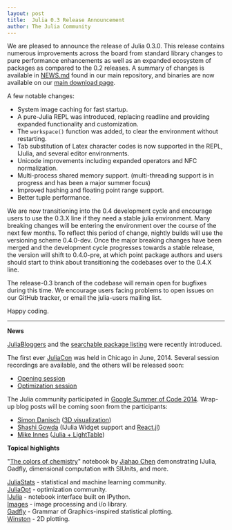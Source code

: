 ```yaml
---
layout: post
title:  Julia 0.3 Release Announcement
author: The Julia Community
---
```


We are pleased to announce the release of Julia 0.3.0.  This release contains numerous improvements across the
board from standard library changes to pure performance enhancements as well as an expanded ecosystem of packages as
compared to the 0.2 releases. A summary of changes is available in [NEWS.md](https://github.com/JuliaLang/julia/blob/release-0.3/NEWS.md)
found in our main repository, and binaries are now available on our [main download page](http://julialang.org/downloads/).

A few notable changes:

- System image caching for fast startup.
- A pure-Julia REPL was introduced, replacing readline and providing expanded functionality and customization.
- The `workspace()` function was added, to clear the environment without restarting.
- Tab substitution of Latex character codes is now supported in the REPL, IJulia, and several editor environments.
- Unicode improvements including expanded operators and NFC normalization.
- Multi-process shared memory support. (multi-threading support is in progress and has been a major summer focus)
- Improved hashing and floating point range support.
- Better tuple performance.

We are now transitioning into the 0.4 development cycle and encourage users to use the 0.3.X line if they need a stable
julia environment.  Many breaking changes will be entering the environment over the course of the next few months. To reflect this period of change, nightly builds will use the versioning scheme 0.4.0-dev.  Once the major breaking changes have been merged and the
development cycle progresses towards a stable release, the version will shift to 0.4.0-pre, at which point package authors
and users should start to think about transitioning the codebases over to the 0.4.X line.

The release-0.3 branch of the codebase will remain open for bugfixes during this time. We encourage users facing
problems to open issues on our GitHub tracker, or email the julia-users mailing list.

Happy coding.

***************************

**News**

[JuliaBloggers](http://www.juliabloggers.com/) and the [searchable package listing](http://pkg.julialang.org/) were recently introduced.

The first ever [JuliaCon](http://www.juliacon.org) was held in Chicago in June, 2014. Several session recordings are available, and the others will be released soon:
* [Opening session](http://julialang.org/blog/2014/08/juliacon-opening-session/)
* [Optimization session](http://julialang.org/blog/2014/08/juliacon-opt-session/)

The Julia community participated in [Google Summer of Code 2014](http://julialang.org/gsoc/2014/). Wrap-up blog posts will be coming soon from the participants:
* [Simon Danisch](https://github.com/SimonDanisch) ([3D visualization](https://randomphantasies.wordpress.com/))
* [Shashi Gowda](https://github.com/shashi) (IJulia Widget support and [React.jl](http://shashi.github.io/React.jl))
* [Mike Innes](https://github.com/one-more-minute) ([Julia + LightTable](https://github.com/one-more-minute/Juno-LT))

**Topical highlights**

 "[The colors of chemistry](http://jiahao.github.io/julia-blog/2014/06/09/the-colors-of-chemistry.html)" notebook by [Jiahao Chen](http://github.com/jiahao) demonstrating IJulia, Gadfly, dimensional computation with SIUnits, and more.

[JuliaStats](http://juliastats.github.io/) - statistical and machine learning community.<br>
[JuliaOpt](http://www.juliaopt.org/) - optimization community.<br>
[IJulia](https://github.com/JuliaLang/IJulia.jl) - notebook interface built on IPython.<br>
[Images](https://github.com/timholy/Images.jl) - image processing and i/o library.<br>
[Gadfly](http://gadflyjl.org/) - Grammar of Graphics-inspired statistical plotting.<br>
[Winston](https://github.com/nolta/Winston.jl) - 2D plotting.<br>
